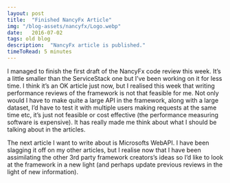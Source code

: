 ```yaml
---
layout: post
title:  "Finished NancyFx Article"
img: "/blog-assets/nancyfx/Logo.webp"
date:   2016-07-02
tags: old blog
description:  "NancyFx article is published."
timeToRead: 5 minutes
---
```

I managed to finish the first draft of the NancyFx code review this week.  It’s a little smaller than the ServiceStack one but I’ve been working on it for less time.  I think it’s an OK article just now, but I realised this week that writing performance reviews of the framework is not that feasible for me.  Not only would I have to make quite a large API in the framework, along with a large dataset, I’d have to test it with multiple users making requests at the same time etc, it’s just not feasible or cost effective (the performance measuring software is expensive).  It has really made me think about what I should be talking about in the articles.

The next article I want to write about is Microsofts WebAPI.  I have been slagging it off on my other articles, but I realise now that I have been assimilating the other 3rd party framework creators’s ideas so I’d like to look at the framework in a new light (and perhaps update previous reviews in the light of new information).
